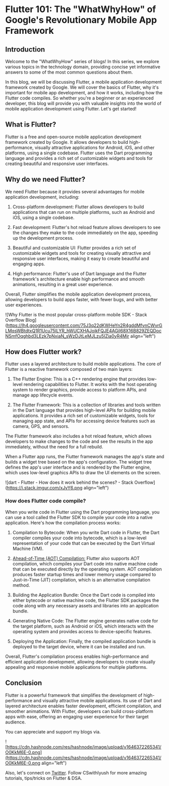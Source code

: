 # Flutter 101: The "WhatWhyHow" of Google's Revolutionary Mobile App Framework

## Introduction

Welcome to the "WhatWhyHow" series of blogs! In this series, we explore various topics in the technology domain, providing concise yet informative answers to some of the most common questions about them.

In this blog, we will be discussing Flutter, a mobile application development framework created by Google. We will cover the basics of Flutter, why it's important for mobile app development, and how it works, including how the Flutter code compiles. So whether you're a beginner or an experienced developer, this blog will provide you with valuable insights into the world of mobile application development using Flutter. Let's get started!

## **What is Flutter?**

Flutter is a free and open-source mobile application development framework created by Google. It allows developers to build high-performance, visually attractive applications for Android, iOS, and other platforms, using a single codebase. Flutter uses the Dart programming language and provides a rich set of customizable widgets and tools for creating beautiful and responsive user interfaces.

## **Why do we need Flutter?**

We need Flutter because it provides several advantages for mobile application development, including:

1. Cross-platform development: Flutter allows developers to build applications that can run on multiple platforms, such as Android and iOS, using a single codebase.
    
2. Fast development: Flutter's hot reload feature allows developers to see the changes they make to the code immediately on the app, speeding up the development process.
    
3. Beautiful and customizable UI: Flutter provides a rich set of customizable widgets and tools for creating visually attractive and responsive user interfaces, making it easy to create beautiful and engaging apps.
    
4. High performance: Flutter's use of Dart language and the Flutter framework's architecture enable high performance and smooth animations, resulting in a great user experience.
    

Overall, Flutter simplifies the mobile application development process, allowing developers to build apps faster, with fewer bugs, and with better user experiences.

![Why Flutter is the most popular cross-platform mobile SDK - Stack Overflow  Blog](https://lh4.googleusercontent.com/75J3q22dKWHeYn2R4gddMfvnCWvrGLMqsWBtdtxQ1R1Ucu75lLYR_hWUCXHAJoikFQJE4AGiI68X16B829ZEQDocNSmfOqghbd3LEzk7pNxiaN_sWzDJtLeMJLzu5IZia0yR4Mir align="left")

## **How does Flutter work?**

Flutter uses a layered architecture to build mobile applications. The core of Flutter is a reactive framework composed of two main layers:

1. The Flutter Engine: This is a C++ rendering engine that provides low-level rendering capabilities to Flutter. It works with the host operating system to render graphics, provide access to platform APIs, and manage app lifecycle events.
    
2. The Flutter Framework: This is a collection of libraries and tools written in the Dart language that provides high-level APIs for building mobile applications. It provides a rich set of customizable widgets, tools for managing app state, and APIs for accessing device features such as camera, GPS, and sensors.
    

The Flutter framework also includes a hot reload feature, which allows developers to make changes to the code and see the results in the app immediately, without the need for a full rebuild.

When a Flutter app runs, the Flutter framework manages the app's state and builds a widget tree based on the app's configuration. The widget tree defines the app's user interface and is rendered by the Flutter engine, which uses low-level graphics APIs to draw the UI elements on the screen.

![dart - Flutter - How does it work behind the scenes? - Stack Overflow](https://i.stack.imgur.com/xJvY6.png align="left")

### **How does Flutter code compile?**

When you write code in Flutter using the Dart programming language, you can use a tool called the Flutter SDK to compile your code into a native application. Here's how the compilation process works:

1. Compilation to Bytecode: When you write Dart code in Flutter, the Dart compiler compiles your code into bytecode, which is a low-level representation of your code that can be executed by the Dart Virtual Machine (VM).
    
2. [Ahead-of-Time (AOT) Compilation:](https://cswithiyush.hashnode.dev/choosing-the-right-dartflutter-build-mode-jit-vs-aot-comparison) Flutter also supports AOT compilation, which compiles your Dart code into native machine code that can be executed directly by the operating system. AOT compilation produces faster startup times and lower memory usage compared to Just-in-Time (JIT) compilation, which is an alternative compilation method.
    
3. Building the Application Bundle: Once the Dart code is compiled into either bytecode or native machine code, the Flutter SDK packages the code along with any necessary assets and libraries into an application bundle.
    
4. Generating Native Code: The Flutter engine generates native code for the target platform, such as Android or iOS, which interacts with the operating system and provides access to device-specific features.
    
5. Deploying the Application: Finally, the compiled application bundle is deployed to the target device, where it can be installed and run.
    

Overall, Flutter's compilation process enables high-performance and efficient application development, allowing developers to create visually appealing and responsive mobile applications for multiple platforms.

## **Conclusion**

Flutter is a powerful framework that simplifies the development of high-performance and visually attractive mobile applications. Its use of Dart and layered architecture enables faster development, efficient compilation, and smoother animations. With Flutter, developers can build cross-platform apps with ease, offering an engaging user experience for their target audience.

You can appreciate and support my blogs via.

![https://cdn.hashnode.com/res/hashnode/image/upload/v1646372265341/O0KkM6E-0.png](https://cdn.hashnode.com/res/hashnode/image/upload/v1646372265341/O0KkM6E-0.png align="left")

Also, let's connect on [Twitter](https://twitter.com/Iyush004). Follow CSwithIyush for more amazing tutorials, tips/tricks on Flutter & DSA.